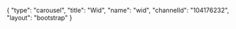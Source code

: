 {
    "type": "carousel",
    "title": "Wid",
    "name": "wid",
    "channelId": "104176232",
    "layout": "bootstrap"
}